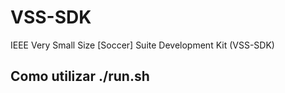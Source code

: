 VSS-SDK 
=======
IEEE Very Small Size [Soccer] Suite Development Kit (VSS-SDK)

Como utilizar ./run.sh
----------------------

